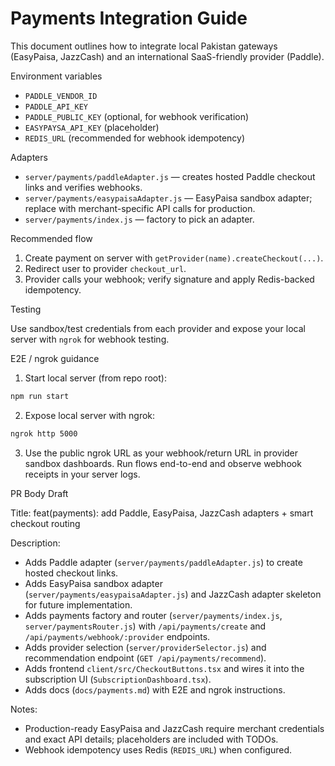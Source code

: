 # Payments Integration Guide

This document outlines how to integrate local Pakistan gateways (EasyPaisa, JazzCash) and an international SaaS-friendly provider (Paddle).

Environment variables

- `PADDLE_VENDOR_ID`
- `PADDLE_API_KEY`
- `PADDLE_PUBLIC_KEY` (optional, for webhook verification)
- `EASYPAYSA_API_KEY` (placeholder)
- `REDIS_URL` (recommended for webhook idempotency)

Adapters

- `server/payments/paddleAdapter.js` — creates hosted Paddle checkout links and verifies webhooks.
- `server/payments/easypaisaAdapter.js` — EasyPaisa sandbox adapter; replace with merchant-specific API calls for production.
- `server/payments/index.js` — factory to pick an adapter.

Recommended flow

1. Create payment on server with `getProvider(name).createCheckout(...)`.
2. Redirect user to provider `checkout_url`.
3. Provider calls your webhook; verify signature and apply Redis-backed idempotency.

Testing

Use sandbox/test credentials from each provider and expose your local server with `ngrok` for webhook testing.

E2E / ngrok guidance

1. Start local server (from repo root):

```bash
npm run start
```

2. Expose local server with ngrok:

```bash
ngrok http 5000
```

3. Use the public ngrok URL as your webhook/return URL in provider sandbox dashboards. Run flows end-to-end and observe webhook receipts in your server logs.

PR Body Draft

Title: feat(payments): add Paddle, EasyPaisa, JazzCash adapters + smart checkout routing

Description:
- Adds Paddle adapter (`server/payments/paddleAdapter.js`) to create hosted checkout links.
- Adds EasyPaisa sandbox adapter (`server/payments/easypaisaAdapter.js`) and JazzCash adapter skeleton for future implementation.
- Adds payments factory and router (`server/payments/index.js`, `server/paymentsRouter.js`) with `/api/payments/create` and `/api/payments/webhook/:provider` endpoints.
- Adds provider selection (`server/providerSelector.js`) and recommendation endpoint (`GET /api/payments/recommend`).
- Adds frontend `client/src/CheckoutButtons.tsx` and wires it into the subscription UI (`SubscriptionDashboard.tsx`).
- Adds docs (`docs/payments.md`) with E2E and ngrok instructions.

Notes:
- Production-ready EasyPaisa and JazzCash require merchant credentials and exact API details; placeholders are included with TODOs.
- Webhook idempotency uses Redis (`REDIS_URL`) when configured.
